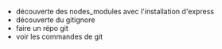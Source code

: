 - découverte des nodes_modules avec l'installation d'express
- découverte du gitignore 
- faire un répo git
- voir les commandes de git 
